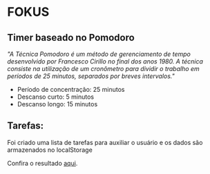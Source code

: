 # FOKUS

## Timer baseado no Pomodoro

_"A Técnica Pomodoro é um método de gerenciamento de tempo desenvolvido por Francesco Cirillo no final dos anos 1980. A técnica consiste na utilização de um cronômetro para dividir o trabalho em períodos de 25 minutos, separados por breves intervalos."_

* Período de concentração: 25 minutos
* Descanso curto: 5 minutos
* Descanso longo: 15 minutos

## Tarefas:
 Foi criado uma lista de tarefas para auxiliar o usuário e os dados são armazenados no localStorage

Confira o resultado [aqui](https://lucas-dias-aragao.github.io/fokus/).

